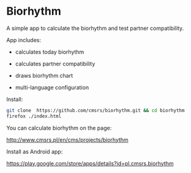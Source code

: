 # Biorhythm

A simple app to calculate the biorhythm and test partner compatibility. 

App includes:

* calculates today biorhythm

* calculates partner compatibility

* draws biorhythm chart

* multi-language configuration 

Install:

```bash
git clone  https://github.com/cmsrs/biorhythm.git && cd biorhythm
firefox ./index.html
```

You can calculate biorhythm on the page:

http://www.cmsrs.pl/en/cms/projects/biorhythm


Install as Android app:

https://play.google.com/store/apps/details?id=pl.cmsrs.biorhythm
